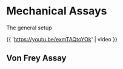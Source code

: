 # Mechanical Assays

The general setup

{{ 'https://youtu.be/exmTAQtoYOk' \| video }}



## Von Frey Assay




